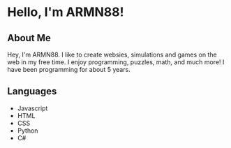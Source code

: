 # Hello, I'm ARMN88!

## About Me

Hey, I'm ARMN88. I like to create websies, simulations and games on the web in my free time. I enjoy programming, puzzles, math, and much more! I have been programming for about 5 years.

## Languages
* Javascript
* HTML
* CSS
* Python
* C#
